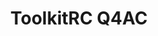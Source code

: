 ---
color: orange
category: Chargers
group: AC Chargers
visible: true
order: 4
title: ToolkitRC Q4AC
link: https://www.getfpv.com/toolkitrc-q4ac-1-4s-100w-ac-200w-dc-4ch-smart-charger.html
img: /uploads/equipment/charging/chargers-toolkitrc-q4ac.png
text: The 4s rating of the ToolkitRC Q4AC makes it perfect for charging all your micro packs. If you fly sub250g, it's a great option for charging up to 4 packs at once. It has an XT30 version as well, so you can go completely without adapters
info: $84.99;XT60 DC In;C14 AC In;10-18V DC In;110-240V AC In;4x XT60/XT30 Out;200W DC<Max power>;100W AC<Max power>
---